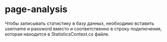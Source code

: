 # page-analysis

Чтобы записывать статистику в базу данных, необходимо вставить username и password вместо <username> и <password> соответственно в строку подключения, которая находится в StatisticsContext.cs файле.
